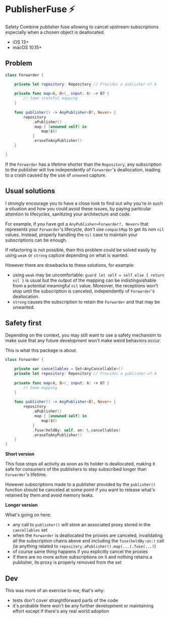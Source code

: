 # PublisherFuse ⚡️

Safety Combine publisher fuse allowing to cancel upstream subscriptions especially when a chosen object is deallocated.

- iOS 13+
- macOS 10.15+

## Problem

```swift
class Forwarder {

    private let repository: Repository // Provides a publisher of A
    
    private func map<A, B>(_ input: A) -> B? {
        // Some stateful mapping
    }
    
    func publisher() -> AnyPublisher<B?, Never> {
        repository
            .aPublisher()
            .map { [unowned self] in
                map($0)
            }
            .eraseToAnyPublisher()
    }

}
```

If the `Forwarder` has a lifetime shorter than the `Repository`, any subscription to the publisher will live 
independently of `Forwarder`'s deallocation, leading to a crash caused by the use of `unowned` capture.

## Usual solutions


I strongly encourage you to have a close look to find out why you're in such a situation and how you 
could avoid these issues, by paying particular attention to lifecycles, sanitizing your architecture and code.

For example, if you have got a `AnyPublisher<Forwarder?, Never>` that represents your `Forwarder`'s lifecycle, don't use
 `compactMap` to get its non `nil` values. Instead, properly handling the `nil` case to maintain your subscriptions 
 can be enough.

If refactoring is not possible, then this problem could be solved easily by using `weak` or `strong` capture depending on what is wanted. 

However there are drawbacks to these solutions, for example:
- using `weak` may be uncomfortable: `guard let self = self else { return nil }` is usual but 
the output of the mapping can be indistinguishable from a potential meaningful `nil` value. Moreover, the receptions 
won't stop until the subscription is canceled, independently of `Forwarder`'s deallocation.
- `strong` causes the subscription to retain the `Forwarder` and that may be unwanted.


## Safety first

Depending on the context, you may still want to use a safety mechanism to make sure that any future development won't make weird behaviors occur.

This is what this package is about.

```swift
class Forwarder {

    private var cancellables = Set<AnyCancellable>()
    private let repository: Repository // Provides a publisher of A
    
    private func map<A, B>(_ input: A) -> B? {
        // Some mapping
    }
    
    func publisher() -> AnyPublisher<B?, Never> {
        repository
            .aPublisher()
            .map { [unowned self] in
                map($0)
            }
            .fuse(heldBy: self, on: \.cancellables)
            .eraseToAnyPublisher()
    }
}
```

**Short version**

This fuse stops all activity as soon as its holder is deallocated, making it safe for consumers of the publishers to stay subscribed longer than `Forwarder`'s lifetime. 

However subscriptions made to a publisher provided by the `publisher()` function should be canceled at some point if you want to release what's retained by them and avoid memory leaks.

**Longer version**

What's going on here:
- any call to `publisher()` will store an associated proxy stored in the `cancellables` set
- when the `Forwarder` is deallocated the proxies are canceled, invalidating all the subscription chains above and including the
`fuse(heldBy:on:)` call (ie anything related to `repository.aPublisher().map(...).fuse(...)`)
- of course same thing happens if you explicitly cancel the proxies
- if there are no more active subscriptions on it and nothing retains a publisher, its proxy is properly removed from 
the set 

## Dev

This was more of an exercise to me, that's why:
- tests don't cover straightforward parts of the code
- it's probable there won't be any further development or maintaining effort except if there's any real world adoption

